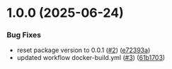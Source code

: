 # 1.0.0 (2025-06-24)


### Bug Fixes

* reset package version to 0.0.1 ([#2](https://github.com/chrisleekr/mcp-server-boilerplate/issues/2)) ([e72393a](https://github.com/chrisleekr/mcp-server-boilerplate/commit/e72393abd20d2b52ae8384f4618274e793384c2f))
* updated workflow docker-build.yml ([#3](https://github.com/chrisleekr/mcp-server-boilerplate/issues/3)) ([61b1703](https://github.com/chrisleekr/mcp-server-boilerplate/commit/61b1703afcdb14b638091de51edf166b21c5bff1))
